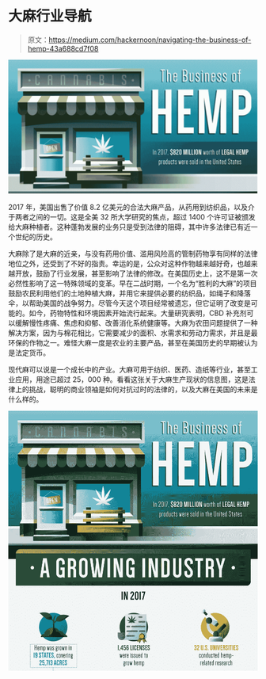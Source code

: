# 大麻行业导航

> 原文：<https://medium.com/hackernoon/navigating-the-business-of-hemp-43a688cd7f08>

![](img/fc67a7357d835442ac12f171b94ce9f6.png)

2017 年，美国出售了价值 8.2 亿美元的合法大麻产品，从药用到纺织品，以及介于两者之间的一切。这是全美 32 所大学研究的焦点，超过 1400 个许可证被颁发给大麻种植者。这种蓬勃发展的业务只是受到法律的阻碍，其中许多法律已有近一个世纪的历史。

大麻除了是大麻的近亲，与没有药用价值、滥用风险高的管制药物享有同样的法律地位之外，还受到了不好的指责。幸运的是，公众对这种作物越来越好奇，也越来越开放，鼓励了行业发展，甚至影响了法律的修改。在美国历史上，这不是第一次必然性影响了这一特殊领域的变革。早在二战时期，一个名为“胜利的大麻”的项目鼓励农民利用他们的土地种植大麻，并用它来提供必要的纺织品，如绳子和降落伞，以帮助美国的战争努力。尽管今天这个项目经常被遗忘，但它证明了改变是可能的。如今，药物特性和环境因素开始流行起来。大量研究表明，CBD 补充剂可以缓解慢性疼痛、焦虑和抑郁、改善消化系统健康等。大麻为农田问题提供了一种解决方案，因为与棉花相比，它需要减少的面积、水需求和劳动力需求，并且是最环保的作物之一。难怪大麻一度是农业的主要产品，甚至在美国历史的早期被认为是法定货币。

现代麻可以说是一个成长中的产业。大麻可用于纺织、医药、造纸等行业，甚至工业应用，用途已超过 25，000 种。看看这张关于大麻生产现状的信息图，这是法律上的挑战，聪明的商业领袖是如何对抗过时的法律的，以及大麻在美国的未来是什么样的。

![](img/25c87aa26c30fc7711287c0405309980.png)